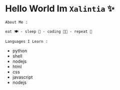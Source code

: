# Hello World Im `Xalintia` ✨
```
About Me :
```

`eat 🍽️ - sleep 🛌 - coding 🧑‍💻 - repeat 🔁`

```
Languages ​​I Learn :
```
- python
- shell
- nodejs
- html
- css
- javascript
- nodejs
